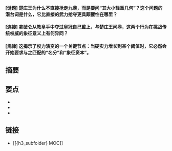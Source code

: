 #### [谜题] 楚庄王为什么不直接抢走九鼎，而是要问“其大小轻重几何”？这个问题的潜台词是什么，它比直接的武力抢夺更具颠覆性在哪里？


#### [连接] 拿破仑从教皇手中夺过皇冠自己戴上，与楚庄王问鼎，这两个行为在挑战传统权威的象征意义上有何异同？


#### [规律] 这揭示了权力演变的一个关键节点：当硬实力增长到某个阈值时，它必然会开始要求与之匹配的“名分”和“象征资本”。


## 摘要


## 要点

- 
- 
- 

## 链接

- [[{h3_subfolder} MOC]]
